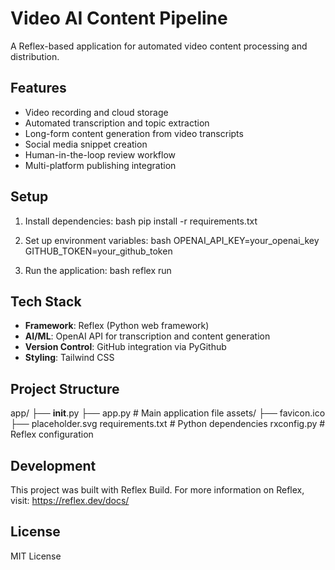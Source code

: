 # Video AI Content Pipeline

A Reflex-based application for automated video content processing and distribution.

## Features

- Video recording and cloud storage
- Automated transcription and topic extraction
- Long-form content generation from video transcripts
- Social media snippet creation
- Human-in-the-loop review workflow
- Multi-platform publishing integration

## Setup

1. Install dependencies:
bash
pip install -r requirements.txt


2. Set up environment variables:
bash
OPENAI_API_KEY=your_openai_key
GITHUB_TOKEN=your_github_token


3. Run the application:
bash
reflex run


## Tech Stack

- **Framework**: Reflex (Python web framework)
- **AI/ML**: OpenAI API for transcription and content generation
- **Version Control**: GitHub integration via PyGithub
- **Styling**: Tailwind CSS

## Project Structure


app/
  ├── __init__.py
  ├── app.py          # Main application file
assets/
  ├── favicon.ico
  ├── placeholder.svg
requirements.txt      # Python dependencies
rxconfig.py          # Reflex configuration


## Development

This project was built with Reflex Build. For more information on Reflex, visit:
https://reflex.dev/docs/

## License

MIT License
